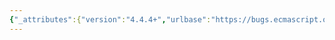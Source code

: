 ```yaml
---
{"_attributes":{"version":"4.4.4+","urlbase":"https://bugs.ecmascript.org/","maintainer":"dherman@mozilla.com"},"bug":{"bug_id":2834,"creation_ts":"2014-05-09 15:59:00 -0700","short_desc":"12.3.4.1: need to handle direct eval","delta_ts":"2014-10-14 15:17:48 -0700","product":"Draft for 6th Edition","component":"technical issue","version":"Rev 24: April 27, 2014 Draft","rep_platform":"All","op_sys":"All","bug_status":"RESOLVED","resolution":"FIXED","priority":"Normal","bug_severity":"enhancement","everconfirmed":true,"reporter":{"uid":"allen","name":"Allen Wirfs-Brock"},"assigned_to":{"uid":"allen","name":"Allen Wirfs-Brock"},"long_desc":[{"commentid":8286,"comment_count":0,"who":{"uid":"allen","name":"Allen Wirfs-Brock"},"bug_when":"2014-05-09 15:59:38 -0700"},{"commentid":10312,"comment_count":1,"who":{"uid":"allen","name":"Allen Wirfs-Brock"},"bug_when":"2014-10-11 16:37:37 -0700","thetext":"fixed inrev28 editor's draft"},{"commentid":10406,"comment_count":2,"who":{"uid":"allen","name":"Allen Wirfs-Brock"},"bug_when":"2014-10-14 15:17:48 -0700","thetext":"fixed in rev28"}]}}
---
```

